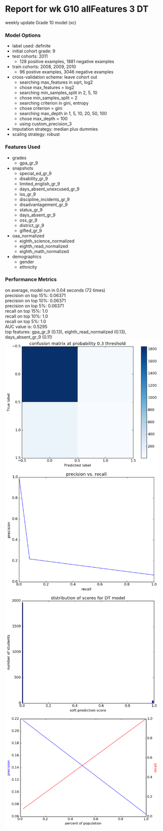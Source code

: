 # Report for wk G10 allFeatures 3 DT
weekly update Grade 10 model (xc)

### Model Options
* label used: definite
* initial cohort grade: 9
* test cohorts: 2011
	 * 128 positive examples, 1881 negative examples
* train cohorts: 2008, 2009, 2010
	 * 96 postive examples, 3046 negative examples
* cross-validation scheme: leave cohort out
	 * searching max_features in sqrt, log2
	 * chose max_features = log2
	 * searching min_samples_split in 2, 5, 10
	 * chose min_samples_split = 2
	 * searching criterion in gini, entropy
	 * chose criterion = gini
	 * searching max_depth in 1, 5, 10, 20, 50, 100
	 * chose max_depth = 100
	 * using custom_precision_3
* imputation strategy: median plus dummies
* scaling strategy: robust

### Features Used
* grades
	 * gpa_gr_9
* snapshots
	 * special_ed_gr_9
	 * disability_gr_9
	 * limited_english_gr_9
	 * days_absent_unexcused_gr_9
	 * iss_gr_9
	 * discipline_incidents_gr_9
	 * disadvantagement_gr_9
	 * status_gr_9
	 * days_absent_gr_9
	 * oss_gr_9
	 * district_gr_9
	 * gifted_gr_9
* oaa_normalized
	 * eighth_science_normalized
	 * eighth_read_normalized
	 * eighth_math_normalized
* demographics
	 * gender
	 * ethnicity

### Performance Metrics
on average, model run in 0.04 seconds (72 times) <br/>precision on top 15%: 0.06371 <br/>precision on top 10%: 0.06371 <br/>precision on top 5%: 0.06371 <br/>recall on top 15%: 1.0 <br/>recall on top 10%: 1.0 <br/>recall on top 5%: 1.0 <br/>AUC value is: 0.5295 <br/>top features: gpa_gr_9 (0.13), eighth_read_normalized (0.13), days_absent_gr_9 (0.11)
![wk_G10_allFeatures_3_DT_confusion_mat_0.3.png](figs/wk_G10_allFeatures_3_DT_confusion_mat_0.3.png)
![wk_G10_allFeatures_3_DT_pr_vs_threshold.png](figs/wk_G10_allFeatures_3_DT_pr_vs_threshold.png)
![wk_G10_allFeatures_3_DT_score_dist.png](figs/wk_G10_allFeatures_3_DT_score_dist.png)
![wk_G10_allFeatures_3_DT_precision_recall_at_k.png](figs/wk_G10_allFeatures_3_DT_precision_recall_at_k.png)
